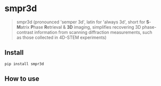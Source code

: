 # smpr3d
> smpr3d (pronounced 'semper 3d', latin for 'always 3d', short for **S**-**M**atrix **P**hase **R**etrieval & **3D** imaging, simplifies recovering 3D phase-contrast information from scanning diffraction measurements, such as those collected in 4D-STEM experiments)


## Install

`pip install smpr3d`

## How to use



